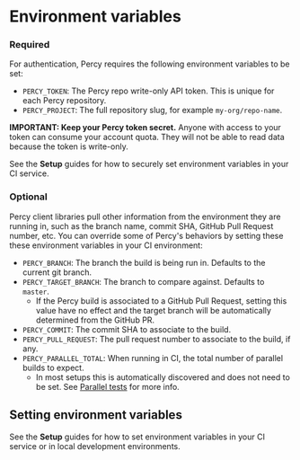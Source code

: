 # Environment variables

### Required

For authentication, Percy requires the following environment variables to be set:

* `PERCY_TOKEN`: The Percy repo write-only API token. This is unique for each Percy repository.
* `PERCY_PROJECT`: The full repository slug, for example `my-org/repo-name`.

<div class="Alert Alert--warning">

**IMPORTANT: Keep your Percy token secret.** Anyone with access to your token can consume your account quota. They will not be able to read data because the token is write-only.

See the **Setup** guides for how to securely set environment variables in your CI service.

</div>

### Optional

Percy client libraries pull other information from the environment they are running in, such as the branch name, commit SHA, GitHub Pull Request number, etc. You can override some of Percy's behaviors by setting these these environment variables in your CI environment:

* `PERCY_BRANCH`: The branch the build is being run in. Defaults to the current git branch.
* `PERCY_TARGET_BRANCH`: The branch to compare against. Defaults to `master`.
  *  If the Percy build is associated to a GitHub Pull Request, setting this value have no effect and the target branch will be automatically determined from the GitHub PR.
* `PERCY_COMMIT`: The commit SHA to associate to the build.
* `PERCY_PULL_REQUEST`: The pull request number to associate to the build, if any.
* `PERCY_PARALLEL_TOTAL`: When running in CI, the total number of parallel builds to expect.
  * In most setups this is automatically discovered and does not need to be set. See [Parallel tests](/docs/learn/parallel-tests) for more info.

## Setting environment variables

See the **Setup** guides for how to set environment variables in your CI service or in local development environments.
